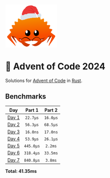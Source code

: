 <img src="./.assets/christmas_ferris.png" width="164">

# 🎄 Advent of Code 2024

Solutions for [Advent of Code](https://adventofcode.com/) in [Rust](https://www.rust-lang.org/).

<!--- advent_readme_stars table --->

<!--- benchmarking table --->
## Benchmarks

| Day | Part 1 | Part 2 |
| :---: | :---: | :---:  |
| [Day 1](./src/bin/01.rs) | `22.7µs` | `16.0µs` |
| [Day 2](./src/bin/02.rs) | `56.3µs` | `68.5µs` |
| [Day 3](./src/bin/03.rs) | `16.0ns` | `17.0ns` |
| [Day 4](./src/bin/04.rs) | `53.9µs` | `26.1µs` |
| [Day 5](./src/bin/05.rs) | `445.0µs` | `2.2ms` |
| [Day 6](./src/bin/06.rs) | `318.4µs` | `33.5ms` |
| [Day 7](./src/bin/07.rs) | `840.8µs` | `3.8ms` |

**Total: 41.35ms**
<!--- benchmarking table --->

